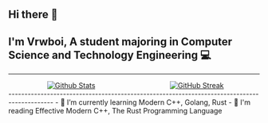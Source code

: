 ## Hi there 👋
## I'm Vrwboi, A student majoring in Computer Science and Technology Engineering 💻
--------------------------------------------------------------------------------------------
<div style="display: flex; width: 100%;">
  <a href="https://github.com/vrwboi" style="flex: 1; text-align: center;">
    <img height="170" align="center" src="https://github-readme-stats.vercel.app/api?username=vrwboi&show_icons=true&theme=omni&count_private=true" alt="Github Stats" style="max-width: 100%; height: auto;" />
  </a>
  <a href="https://github.com/vrwboi" style="flex: 1; text-align: center;">
    <img height="170" align="center" src="https://streak-stats.demolab.com?user=vrwboi&theme=neon&mode=weekly" alt="GitHub Streak" style="max-width: 100%; height: auto;" />
  </a>
</div>
--------------------------------------------------------------------------------------------
- 🌱 I’m currently learning Modern C++, Golang, Rust
- 📖 I'm reading Effective Modern C++, The Rust Programming Language

<!-- <a href="https://github.com/anuraghazra/github-readme-stats">
        <img height="500"  align="center" src="https://github-readme-stats.vercel.app/api/top-langs/?username=vrwboi&langs_count=15&layout=pie" alt="Top Langs" style="max-width: 100%" />
</a> -->


<!--
**vrwboi/vrwboi** is a ✨ _special_ ✨ repository because its `README.md` (this file) appears on your GitHub profile.

Here are some ideas to get you started:


- 🔭 I’m currently working on ...
- 🌱 I’m currently learning ...
- 👯 I’m looking to collaborate on ...
- 🤔 I’m looking for help with ...
- 💬 Ask me about ...
- 📫 How to reach me: ...
- 😄 Pronouns: ...
- ⚡ Fun fact: ...
-->
